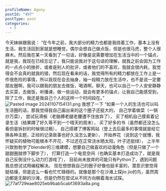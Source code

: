 ```yaml
---
profileName: Agony
postId: "497"
postType: post
categories:
  - 5
---
```

今天妹妹跟我说：
“在今年之前，我大部分的精力也都是我绕着工作，基本上没有生活，我生活回到家就是想睡觉，偶尔会想自己做点饭，但是也很马虎，整个人很麻木。然后我在某一天看到了一句话，好像是说需要增加在生活当中的一个锚点，就是我，我现在已经忘记了，我只能说我对于这句话的理解，就我之前会因为工作的一点点小的挫折，或者是别人的批评，或者他们的不喜欢，我就会很内耗，我觉得会不会真的就我的错，然后现在看来的话，我觉得所有的精力都放在工作上是一件很危险的事情，所以我现在会去抽身，抽一段精力放在生活中，也不是说一定要朋友圈啊，我可以跟我的朋友去做饭，喝酒啊，聊天，也可以自己一个人安安静静去买菜，去做饭，听播课，做一些运动，就会有更多的锚点，让我自己能感受到，除了工作，我还是我自己个人的这样一个时间段在。”
![Pasted image 20241107154131.png](http://101.200.36.187/wp-content/uploads/2024/11/Pasted-image-20241107154131-1.png)
我想了一下
“如果一个人的生活也可以叫生活圈的话，那我觉得我自己画出来的这个圈子还挺大的，
自己学着做菜（一锅炒万菜），
尝试玩滑板（老胳膊老腿老腰遭不住放弃了），
买了相机自己摸索着记录生活（结果蹲了好久等不到一个晴天的周末），
买了好多的书（虽然都还没怎么看但是拆封的时候很过瘾），
自己搭建了博客网站（登上去后最多的事情就是给它换各种主题，正经的记录故事也好久没怎么更新），
开始养花（说到这个就懵，我怀疑买的植物可能根本不开花，不过还在正常浇水晒太阳，叶子还挺绿），
上半年兴致勃勃学了blender的三维建模，想要自己做喜欢的动漫角色（但是只做了一个甜甜圈就停下脚步了），
打算打造一个电竞空间（也确实基本打造成功了，就是我自己反倒没什么动力打游戏了），
目前尚未放弃的可能只有Python了，遇到问题我总想试试用编程解决。
现在想想我自己的圈子好像也挺丰富的，潜意识里觉得挺枯燥，但是这么一看也忙忙碌碌的。就像是那个在沙滩上探jio jio的鸟，虽然周边都是无聊的沙滩，但是仍然在尝试从不同方向朝着海水试探。
![77af729eae8025eb9bab5cabf3693a8a.png](http://101.200.36.187/wp-content/uploads/2024/11/77af729eae8025eb9bab5cabf3693a8a-1.png)